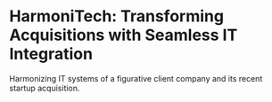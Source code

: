 # HarmoniTech: Transforming Acquisitions with Seamless IT Integration
Harmonizing IT systems of a figurative client company and its recent startup acquisition.

